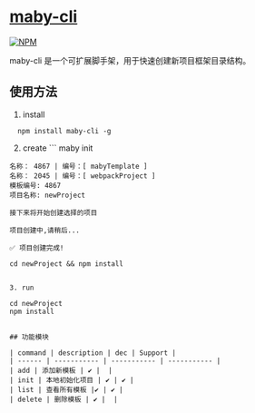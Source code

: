 # [maby-cli](https://github.com/Liuqing650/maby-cli)

  [![NPM](https://nodei.co/npm/maby-cli.png)](https://nodei.co/npm/maby-cli/)

  maby-cli 是一个可扩展脚手架，用于快速创建新项目框架目录结构。

## 使用方法

  1. install
  ``` 
    npm install maby-cli -g
  ```
 
  2. create
 	```
    maby init
    
    名称： 4867 | 编号：[ mabyTemplate ]
    名称： 2045 | 编号：[ webpackProject ]
    模板编号: 4867
    项目名称: newProject
  ```
  接下来将开始创建选择的项目
  ```
    项目创建中,请稍后...

    ✅ 项目创建完成!

    cd newProject && npm install 
  ```

  3. run
  ```
    cd newProject
    npm install
  ```

## 功能模块

  | command | description | dec | Support |
  | ------ | ----------- | ----------- | ----------- |
  | add | 添加新模板 | ✔ |  |
  | init | 本地初始化项目 | ✔ | ✔ |
  | list | 查看所有模板 |✔ | ✔ |
  | delete | 删除模板 | ✔ |  |
